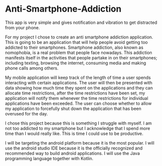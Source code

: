 # Anti-Smartphone-Addiction
This app is very simple and gives notification and vibration to get distracted from your phone.


For my project I chose to create an anti smartphone addiction application. This is going to be an application that will help people avoid getting too addicted to their smartphones. Smartphone addiction, also known as nomophobia, is a real problem that people face nowadays. This addiction manifests itself in the activities that people partake in on their smartphones; including texting, browsing the internet, consuming media and making phone calls among others.

My mobile application will keep track of the length of time  a user spends interacting with certain applications. The user will then be presented with data showing how much time they spent on the applications and they can allocate time restrictions, after the time restrictions have been set, my application will notify them whenever the time restrictions for individual applications have been exceeded. The user can choose whether to allow my application to forcefully shut down the application that has been overused for the day.

I chose this project because this is something I struggle with myself. I am not too addicted to my smartphone but I acknowledge that I spend more time than I would really like. This is time I could use to be productive.

I will be targeting the android platform because it is the most popular. I will use the android studio IDE because it is the officially recognized and recommended way to build android applications. I will use the Java programming language together with Kotlin. 
